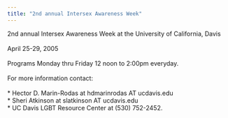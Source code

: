 ```yaml
---
title: "2nd annual Intersex Awareness Week"
---
```


2nd annual Intersex Awareness Week at the University of California, Davis <br><br>April 25-29, 2005<br><br>Programs Monday thru Friday 12 noon to 2:00pm everyday. <br><br>For more information contact:<br><br>\* Hector D. Marin-Rodas at hdmarinrodas AT ucdavis.edu<br>\* Sheri Atkinson at slatkinson AT ucdavis.edu<br>* UC Davis <span class="caps">LGBT</span> Resource Center at (530) 752-2452.